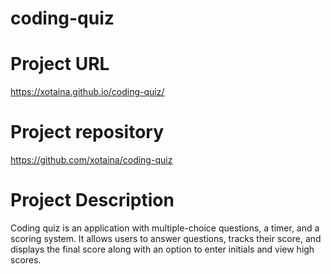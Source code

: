 # coding-quiz

# Project URL
https://xotaina.github.io/coding-quiz/

# Project repository 
https://github.com/xotaina/coding-quiz

# Project Description
 Coding quiz is an application with multiple-choice questions, a timer, and a scoring system. It allows users to answer questions, tracks their score, and displays the final score along with an option to enter initials and view high scores.

 
